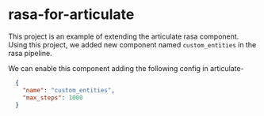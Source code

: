 # rasa-for-articulate
This project is an example of extending the articulate rasa component.
Using this project, we added new component named `custom_entities` in the rasa 
pipeline.

We can enable this component adding the following config in articulate-
```json
  {
    "name": "custom_entities",
    "max_steps": 1000
  }
```

